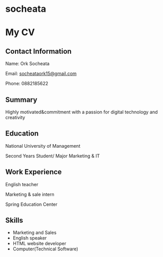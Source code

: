 # socheata
<div class="container">

# My CV

<div class="section">

## Contact Information

Name: Ork Socheata

Email: socheataork15@gmail.com

Phone: 0882185622

</div>

<div class="section">

## Summary

Highly motivated&commitment with a passion for digital technology and creativity

</div>

<div class="section">

## Education

National University of Management

Second Years Student/ Major Marketing & IT

</div>

<div class="section">

## Work Experience

English teacher

Marketing & sale intern

Spring Education Center

</div>

<div class="section">

## Skills

*   Marketing and Sales
*   English speaker
*   HTML website developer
*   Computer(Technical Software)

</div>

</div>
